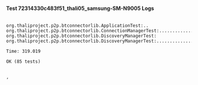 #### Test 72314330c483f51_thali05_samsung-SM-N9005 Logs


```

org.thaliproject.p2p.btconnectorlib.ApplicationTest:..
org.thaliproject.p2p.btconnectorlib.ConnectionManagerTest:..........................
org.thaliproject.p2p.btconnectorlib.DiscoveryManagerTest:
org.thaliproject.p2p.btconnectorlib.DiscoveryManagerTest:..........................

Time: 319.019

OK (85 tests)


,
```
